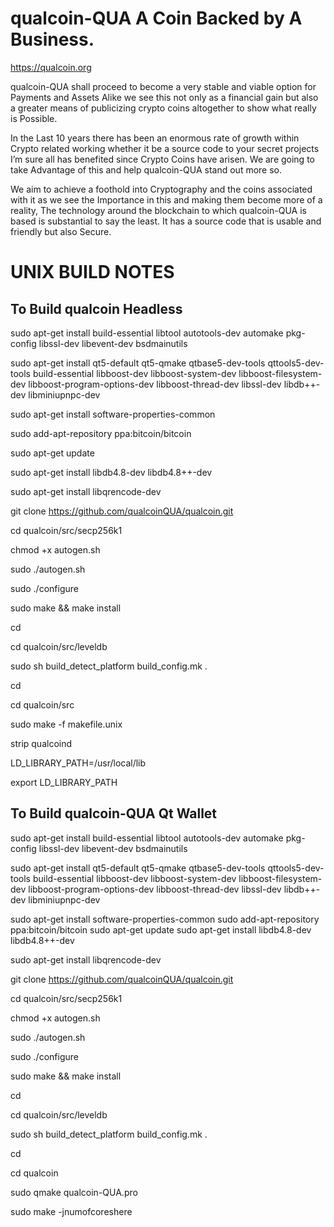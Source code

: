 # qualcoin-QUA A Coin Backed by A Business.

https://qualcoin.org


qualcoin-QUA shall proceed to become a very stable and viable option for Payments and Assets Alike we see this not only as a financial gain but also a greater means of publicizing crypto coins altogether to show what really is Possible.

In the Last 10 years there has been an enormous rate of growth within Crypto related working whether it be a source code to your secret projects I’m sure all has benefited since Crypto Coins have arisen. We are going to take Advantage of this and help qualcoin-QUA stand out more so.

We aim to achieve a foothold into Cryptography and the coins associated with it as we see the Importance in this and making them become more of a reality, The technology around the blockchain to which qualcoin-QUA is based is substantial to say the least. It has a source code that is usable and friendly but also Secure.



UNIX BUILD NOTES
====================

To Build qualcoin Headless 
-----------------

sudo apt-get install build-essential libtool autotools-dev automake pkg-config libssl-dev libevent-dev bsdmainutils

sudo apt-get install qt5-default qt5-qmake qtbase5-dev-tools qttools5-dev-tools build-essential libboost-dev libboost-system-dev libboost-filesystem-dev libboost-program-options-dev libboost-thread-dev libssl-dev libdb++-dev libminiupnpc-dev 

sudo apt-get install software-properties-common

sudo add-apt-repository ppa:bitcoin/bitcoin

sudo apt-get update

sudo apt-get install libdb4.8-dev libdb4.8++-dev

sudo apt-get install libqrencode-dev

git clone https://github.com/qualcoinQUA/qualcoin.git

cd qualcoin/src/secp256k1

chmod +x autogen.sh

sudo ./autogen.sh

sudo ./configure

sudo make && make install

cd

cd qualcoin/src/leveldb

sudo sh build_detect_platform build_config.mk .

cd

cd qualcoin/src

sudo make -f makefile.unix

strip qualcoind

LD_LIBRARY_PATH=/usr/local/lib

export LD_LIBRARY_PATH


To Build qualcoin-QUA Qt Wallet
------------------

sudo apt-get install build-essential libtool autotools-dev automake pkg-config libssl-dev libevent-dev bsdmainutils

sudo apt-get install qt5-default qt5-qmake qtbase5-dev-tools qttools5-dev-tools build-essential libboost-dev libboost-system-dev libboost-filesystem-dev libboost-program-options-dev libboost-thread-dev libssl-dev libdb++-dev libminiupnpc-dev 

sudo apt-get install software-properties-common
sudo add-apt-repository ppa:bitcoin/bitcoin
sudo apt-get update
sudo apt-get install libdb4.8-dev libdb4.8++-dev

sudo apt-get install libqrencode-dev

git clone https://github.com/qualcoinQUA/qualcoin.git

cd qualcoin/src/secp256k1

chmod +x autogen.sh

sudo ./autogen.sh

sudo ./configure

sudo make && make install

cd

cd qualcoin/src/leveldb

sudo sh build_detect_platform build_config.mk .

cd

cd qualcoin

sudo qmake qualcoin-QUA.pro

sudo make -jnumofcoreshere